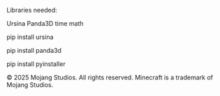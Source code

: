 Libraries needed:

Ursina
Panda3D
time
math




pip install ursina

pip install panda3d

pip install pyinstaller





© 2025 Mojang Studios. All rights reserved.
Minecraft is a trademark of Mojang Studios.
